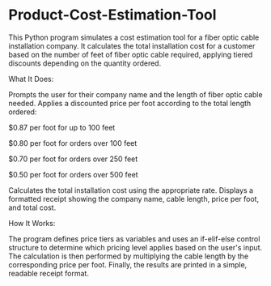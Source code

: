 # Product-Cost-Estimation-Tool
This Python program simulates a cost estimation tool for a fiber optic cable installation company. 
It calculates the total installation cost for a customer based on the number of feet of fiber optic cable required, 
applying tiered discounts depending on the quantity ordered.


What It Does:

Prompts the user for their company name and the length of fiber optic cable needed.
Applies a discounted price per foot according to the total length ordered:

$0.87 per foot for up to 100 feet

$0.80 per foot for orders over 100 feet

$0.70 per foot for orders over 250 feet

$0.50 per foot for orders over 500 feet

Calculates the total installation cost using the appropriate rate.
Displays a formatted receipt showing the company name, cable length, price per foot, and total cost.



How It Works:

The program defines price tiers as variables and uses an 
if-elif-else control structure to determine which pricing level applies based on the user's input. 
The calculation is then performed by multiplying the cable length by the corresponding price per foot. 
Finally, the results are printed in a simple, readable receipt format.




